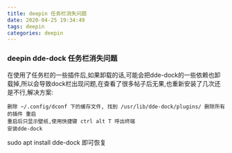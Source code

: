 ```yaml
---
title: deepin 任务栏消失问题
date: 2020-04-25 19:34:49
tags: deepin
categories: deepin
---
```

### deepin dde-dock 任务栏消失问题
在使用了任务栏的一些插件后,如果卸载的话,可能会把dde-dock的一些依赖也卸载掉,所以会导致dock栏出现问题,在查看了很多帖子后无果,也重新安装了几次还是不行,解决方案: 
```
删除 ~/.config/dconf 下的缓存文件, 找到 /usr/lib/dde-dock/plugins/ 删除所有的插件 重启
重启后只显示壁纸,使用快捷键 ctrl alt T 呼出终端
安装dde-dock
```
sudo apt install dde-dock
即可恢复
<!--more-->


